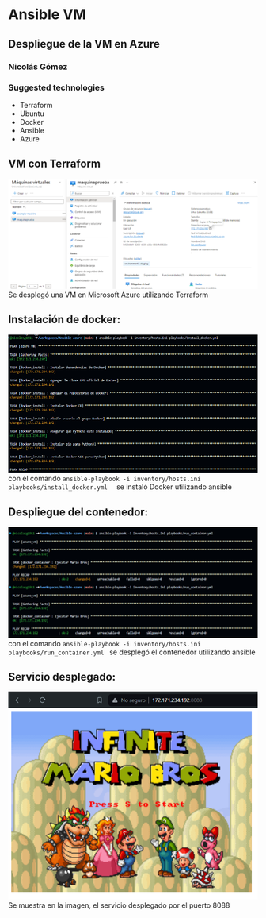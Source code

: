 # Ansible VM
## Despliegue de la VM en Azure

### Nicolás Gómez

### Suggested technologies 
* Terraform
* Ubuntu
* Docker
* Ansible
* Azure

## VM con Terraform
<img src="images/VM.png"><br>
Se desplegó una VM en Microsoft Azure utilizando Terraform

## Instalación de docker:
<img src="images/Docker_install.png"><br>
con el comando ```ansible-playbook -i inventory/hosts.ini playbooks/install_docker.yml  ``` se instaló Docker utilizando ansible

## Despliegue del contenedor:
<img src="images/Despliegue_contenedor.png"><br>
con el comando ```ansible-playbook -i inventory/hosts.ini playbooks/run_container.yml ``` se desplegó el contenedor utilizando ansible

## Servicio desplegado:
<img src="images/Mario_Game.png"><br>
Se muestra en la imagen, el servicio desplegado por el puerto 8088

